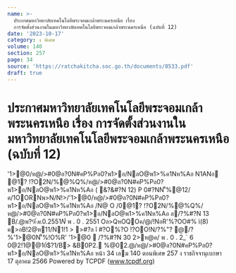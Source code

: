 ```yaml
---
name: >-
  ประกาศมหาวิทยาลัยเทคโนโลยีพระจอมเกล้าพระนครเหนือ เรื่อง
  การจัดตั้งส่วนงานในมหาวิทยาลัยเทคโนโลยีพระจอมเกล้าพระนครเหนือ (ฉบับที่ 12)
date: '2023-10-17'
category: ง พิเศษ
volume: 140
section: 257
page: 34
source: 'https://ratchakitcha.soc.go.th/documents/8533.pdf'
draft: true
---
```


# ประกาศมหาวิทยาลัยเทคโนโลยีพระจอมเกล้าพระนครเหนือ เรื่อง การจัดตั้งส่วนงานในมหาวิทยาลัยเทคโนโลยีพระจอมเกล้าพระนครเหนือ (ฉบับที่ 12)

'1>@0/ห@/>#0@ล?0N#คP%Pล0?พ1>อ/NลO@พ1>%ค1Nห%Aอ N1ANอ @1? !?O2N/%@%Q%/ห@/>#0@ล?0N#คP%Pล0?พ1>อ/NลO@พ1>%ค1Nห%Aอ ( &?&#?N 12) P 0#?NN'็%@12/ค/1OORNพ>N/N!>/'1>@0/ห@/>#0@ล?0N#คP%Pล0?พ1>อ/NลO@พ1>%ค1Nห%Aอ /N@ O /0@1? !?O2N/%@%Q%/ห@/>#0@ล?0N#คP%Pล0?พ1>อ/NลO@พ1>%ค1Nห%Aอ ล/?%#?N 13 B/.@พ?%$์ พ . 0 . 2551 N%ANอ@/?@1N'ล?N0%ANอค>อB!2@ห11/N1!1 อ@0?0อํ@%@!@/ค/@/Q%/@!1@ 10 /@!1@ 11 Oล>/@!1@ 22 (2) Oล> (3) OหNพ1>1@&?ญญ?!>/ห@/>#0@ล?0N#คP%Pล0?พ1>อ/NลO@พ1>%ค1Nห%Aอ พ . 0 . 2550 2.@/ห@/>#0@ล?0 N#คP%Pล0?พ1>อ/NลO@พ1>%ค1Nห%Aอ Q%ค1@/'1>B/ค1?O#?N 8/2566 N/ANอ/?%#?N 30 2>ห@ค/ พ . 0 . 2566 @ออ'1>@0R/O ? !NอR'%?O Oอ 1 QหO0Nล>ค/@/Q% (8) อOอ 4 อ'1>@0/ห@/>#0@ล?0N#คP%Pล0?พ1>อ/NลO@ พ1>%ค1Nห%Aอ /N@ O /0@1? !?O2N/%@%Q%/ห@/>#0@ล?0N#คP%Pล0?พ1>อ/NลO@พ1>%ค1Nห%Aอ ล/?%#?N 13 B/.@พ?%$์ พ . 0 . 2551 Oล>QหOQOค/@/!NอR'%?OO#% ì(8) ค>อB!2@ห11/N1!1 > >#?ล î #?O%?O !?OO!N/?%"? @/?%'1>@0N'็%!O%R' '1>@0  /?%#?N 30 2>ห@ค/ พ . 0 . 2_` 6 0@2!1@@10์$?1/B> &B0P2. %@02.@/ห@/>#0@ล?0N#คP%Pล0?พ1>อ/NลO@พ1>%ค1Nห%Aอ หน้า 34 เลม 140 ตอนพิเศษ 257 ง ราชกิจจานุเบกษา 17 ตุลาคม 2566 Powered by TCPDF (www.tcpdf.org)
